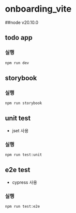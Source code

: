 # onboarding_vite

##node
v20.10.0

## todo app

### 실행

```bash
npm run dev
```

## storybook

### 실행

```bash
npm run storybook
```

## unit test

- jset 사용

### 실행

```bash
npm run test:unit
```

## e2e test

- cypress 사용

### 실행

```bash
npm run test:e2e
```
